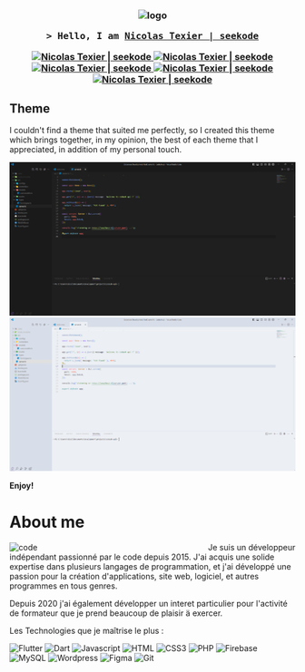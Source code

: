 <h3 align="center">

![logo](https://raw.githubusercontent.com/seekode/seekode/master/assets/images/logo-text.png)

<samp>&gt; Hello, I am
<b><a target="_blank" href="https://seekode.dev/">Nicolas Texier | seekode</a></b>
</samp>

  <a href="https://seekode.dev/" target="blank">
  <img src="https://img.shields.io/badge/Site web-d53888?style=for-the-badge&logo=medium&logoColor=white" alt="Nicolas Texier | seekode" />
 </a>
 <a href="https://linkedin.com/in/al-siam" target="_blank">
  <img src="https://img.shields.io/badge/LinkedIn-0077B5?style=for-the-badge&logo=linkedin&logoColor=white" alt="Nicolas Texier | seekode"/>
 </a>
<a href="https://www.instagram.com/" target="_blank">
  <img src="https://img.shields.io/badge/Instagram-fe4164?style=for-the-badge&logo=instagram&logoColor=white" alt="Nicolas Texier | seekode" />
 </a> 
<a href="https://www.tiktok.com/@seekode" target="_blank">
  <img src="https://img.shields.io/badge/TikTok-000000?style=for-the-badge&logo=tiktok&logoColor=white" alt="Nicolas Texier | seekode" />
 </a> 
<a href="https://www.youtube.com/channel/UC-lbLi9-58JKufmpyXf9YVQ" target="_blank">
  <img src="https://img.shields.io/badge/YouTube-ff0000?style=for-the-badge&logo=youtube&logoColor=white" alt="Nicolas Texier | seekode" />
 </a> 
</h3>

## Theme
I couldn't find a theme that suited me perfectly, so I created this theme which brings together, in my opinion, the best of each theme that I appreciated, in addition of my personal touch.

![](img/dark.png)
![](img/light.png)

**Enjoy!**

# About me

<img align="left" width="350" src="https://raw.githubusercontent.com/seekode/seekode/master/assets/images/header.png" alt="code" />

Je suis un développeur indépendant passionné par le code depuis 2015. J'ai acquis
une solide expertise dans plusieurs langages de programmation, et j'ai développé une
passion pour la création d'applications, site web, logiciel, et autres programmes en tous
genres.

Depuis 2020 j'ai également développer un interet particulier pour
l'activité de formateur que je prend beaucoup de plaisir ä exercer.

Les Technologies que je maîtrise le plus :

![Flutter](https://img.shields.io/badge/Flutter-45d1fd?style=for-the-badge&labelColor=black&logo=flutter&logoColor=45d1fd)
![Dart](https://img.shields.io/badge/Dart-04599c?style=for-the-badge&labelColor=black&logo=dart&logoColor=04599c)
![Javascript](https://img.shields.io/badge/Javascript-F0DB4F?style=for-the-badge&labelColor=black&logo=javascript&logoColor=F0DB4F)
![HTML](https://img.shields.io/badge/HTML5-E34F26?style=for-the-badge&labelColor=black&logo=html5&logoColor=E34F26)
![CSS3](https://img.shields.io/badge/CSS3-1572B6?style=for-the-badge&labelColor=black&logo=css3&logoColor=1572B6)
![PHP](https://img.shields.io/badge/PHP-7a86b8?style=for-the-badge&labelColor=black&logo=php&logoColor=7a86b8)
![Firebase](https://img.shields.io/badge/Firebase-ffcd02?style=for-the-badge&labelColor=black&logo=firebase&logoColor=ffcd02)
![MySQL](https://img.shields.io/badge/MySQL-dd8a00?style=for-the-badge&labelColor=black&logo=mysql&logoColor=dd8a00)
![Wordpress](https://img.shields.io/badge/wordpress-1e8cbe?style=for-the-badge&labelColor=black&logo=wordpress&logoColor=1e8cbe)
![Figma](https://img.shields.io/badge/Figma-9456ea?style=for-the-badge&labelColor=black&logo=figma&logoColor=9456ea)
![Git](https://img.shields.io/badge/Git-F05032?style=for-the-badge&labelColor=black&logo=git&logoColor=F05032)

<br>
<br>
<br>
